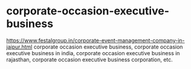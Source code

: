 # corporate-occasion-executive-business
https://www.festalgroup.in/corporate-event-management-company-in-jaipur.html corporate occasion executive business, corporate occasion executive business in india, corporate occasion executive business in rajasthan, corporate occasion executive business corporation, etc.
